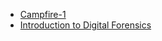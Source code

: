 + [Campfire-1](../HBT/Sherlock/Campfire-1.md)
+ [Introduction to Digital Forensics](../HBT/Skills%20Assessment/Introduction%20to%20Digital%20Forensics.md) 